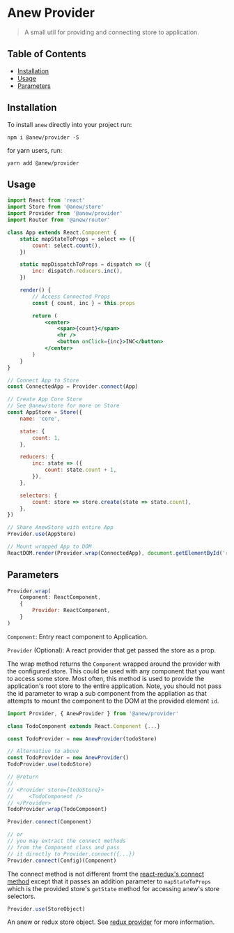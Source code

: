 # Anew Provider

> A small util for providing and connecting store to application.

## Table of Contents

-   [Installation](#installation)
-   [Usage](#usage)
-   [Parameters](#parameters)

## Installation

To install `anew` directly into your project run:

```
npm i @anew/provider -S
```

for yarn users, run:

```
yarn add @anew/provider
```

## Usage

```jsx
import React from 'react'
import Store from '@anew/store'
import Provider from '@anew/provider'
import Router from '@anew/router'

class App extends React.Component {
    static mapStateToProps = select => ({
        count: select.count(),
    })

    static mapDispatchToProps = dispatch => ({
        inc: dispatch.reducers.inc(),
    })

    render() {
        // Access Connected Props
        const { count, inc } = this.props

        return (
            <center>
                <span>{count}</span>
                <hr />
                <button onClick={inc}>INC</button>
            </center>
        )
    }
}

// Connect App to Store
const ConnectedApp = Provider.connect(App)

// Create App Core Store
// See @anew/store for more on Store
const AppStore = Store({
    name: 'core',

    state: {
        count: 1,
    },

    reducers: {
        inc: state => ({
            count: state.count + 1,
        }),
    },

    selectors: {
        count: store => store.create(state => state.count),
    },
})

// Share AnewStore with entire App
Provider.use(AppStore)

// Mount wrapped App to DOM
ReactDOM.render(Provider.wrap(ConnectedApp), document.getElementById('root'))
```

## Parameters

```js
Provider.wrap(
    Component: ReactComponent,
    {
        Provider: ReactComponent,
    }
)
```

`Component`: Entry react component to Application.

`Provider` (Optional): A react provider that get passed the store as a prop.

The wrap method returns the `Component` wrapped around the provider with the configured store. This could be used with any component that you want to access some store. Most often, this method is used to provide the application's root store to the entire application. Note, you should not pass the id parameter to wrap a sub component from the appliation as that attempts to mount the component to the DOM at the provided element `id`.

```js
import Provider, { AnewProvider } from '@anew/provider'

class TodoComponent extends React.Component {...}

const TodoProvider = new AnewProvider(todoStore)

// Alternative to above
const TodoProvider = new AnewProvider()
TodoProvider.use(todoStore)

// @return
//
// <Provider store={todoStore}>
//     <TodoComponent />
// </Provider>
TodoProvider.wrap(TodoComponent)
```

```js
Provider.connect(Component)

// or
// you may extract the connect methods
// from the Component class and pass
// it directly to Provider.connect({...})
Provider.connect(Config)(Component)
```

The connect method is not different fromt the [react-redux's connect method](https://github.com/reduxjs/react-redux/blob/master/docs/api.md#connect) except that it passes an addition parameter to `mapStateToProps` which is the provided store's `getState` method for accessing anew's store selectors.

```js
Provider.use(StoreObject)
```

An anew or redux store object. See [redux provider](https://github.com/reduxjs/react-redux/blob/master/docs/api.md#provider) for more information.
